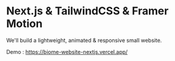 # Next.js & TailwindCSS & Framer Motion

We'll build a lightweight, animated & responsive small website.

Demo : https://biome-website-nextjs.vercel.app/